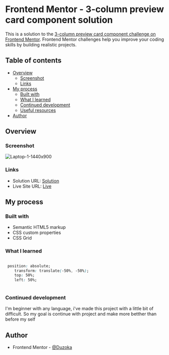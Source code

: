 # Frontend Mentor - 3-column preview card component solution

This is a solution to the [3-column preview card component challenge on Frontend Mentor](https://www.frontendmentor.io/challenges/3column-preview-card-component-pH92eAR2-). Frontend Mentor challenges help you improve your coding skills by building realistic projects. 

## Table of contents

- [Overview](#overview)
  - [Screenshot](#screenshot)
  - [Links](#links)
- [My process](#my-process)
  - [Built with](#built-with)
  - [What I learned](#what-i-learned)
  - [Continued development](#continued-development)
  - [Useful resources](#useful-resources)
- [Author](#author)


## Overview

### Screenshot
![Laptop-1-1440x900](https://user-images.githubusercontent.com/102036752/218221779-92b308f8-0654-486d-91af-c9167c71b001.png)


### Links

- Solution URL: [Solution](https://www.frontendmentor.io/solutions/3-column-card-with-reponsive-xRurri1eXI)
- Live Site URL: [Live](https://duzoka.github.io/3-column-preview-card-component-main/)

## My process

### Built with

- Semantic HTML5 markup
- CSS custom properties
- CSS Grid

### What I learned

```css 

 position: absolute;
    transform: translate(-50%, -50%);
    top: 50%;
    left: 50%;
    
```


### Continued development

 I'm beginner with any language, i've made this project with a little bit of difficult. So my goal is continue with project and make more betther than before my self


## Author

- Frontend Mentor - [@Duzoka](https://www.frontendmentor.io/profile/Duzoka)

